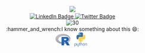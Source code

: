 <div id="header" align="center">
<img src="https://media.giphy.com/media/E9NLvqa6ZuA3m/giphy.gif" width="150">
</div>
<div id="badges" align="center">
  <a href="https://www.linkedin.com/in/crhistian-cornejo/">
    <img src="https://img.shields.io/badge/LinkedIn-blue?style=for-the-badge&logo=linkedin&logoColor=white" alt="LinkedIn Badge" width="90"/>
  </a>
  <a href="https://twitter.com/CrhisCornejo">
    <img src="https://img.shields.io/badge/Twitter-blue?style=for-the-badge&logo=twitter&logoColor=white" alt="Twitter Badge" width="85"/>
  </a>
 <div align="center">
    <img src="https://komarev.com/ghpvc/?username=cCornejoR&style=flat-square&color=blue" alt="30"/>
</div>    
:hammer_and_wrench:I know something about this 😄:
<div align="center">
  <img src="https://github.com/devicons/devicon/blob/master/icons/r/r-original.svg" title="Java" alt="Java" width="40" height="40"/>&nbsp;
  <img src="https://github.com/devicons/devicon/blob/master/icons/python/python-original-wordmark.svg" title="React" alt="React" width="40" height="40"/>&nbsp;
</div>

